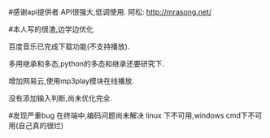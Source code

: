﻿#感谢api提供者
API很强大,低调使用.
阿松: http://mrasong.net/ 

#本人写的很渣,边学边优化

百度音乐已完成下载功能(不支持播放).

多用继承和多态,python的多态和继承还要研究下.

增加网易云,使用mp3play模块在线播放.

没有添加输入判断,尚未优化完全.

#发现严重bug
在终端中,编码问题尚未解决
linux 下不可用,windows cmd下不可用(自己真的很烂)